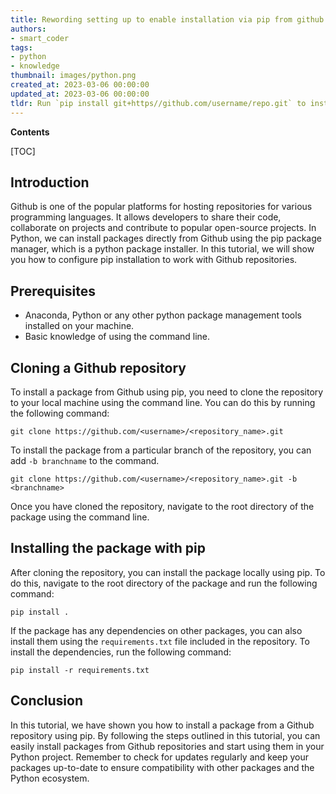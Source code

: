 ```yaml
---
title: Rewording setting up to enable installation via pip from github
authors:
- smart_coder
tags:
- python
- knowledge
thumbnail: images/python.png
created_at: 2023-03-06 00:00:00
updated_at: 2023-03-06 00:00:00
tldr: Run `pip install git+https//github.com/username/repo.git` to install a package from a GitHub repository.
---
```


**Contents**

[TOC]

## Introduction 
Github is one of the popular platforms for hosting repositories for various programming languages. It allows developers to share their code, collaborate on projects and contribute to popular open-source projects. In Python, we can install packages directly from Github using the pip package manager, which is a python package installer. In this tutorial, we will show you how to configure pip installation to work with Github repositories.


## Prerequisites
- Anaconda, Python or any other python package management tools installed on your machine.
- Basic knowledge of using the command line.


## Cloning a Github repository
To install a package from Github using pip, you need to clone the repository to your local machine using the command line. You can do this by running the following command: 

```
git clone https://github.com/<username>/<repository_name>.git
```
To install the package from a particular branch of the repository, you can add `-b branchname` to the command.

```
git clone https://github.com/<username>/<repository_name>.git -b <branchname>
```

Once you have cloned the repository, navigate to the root directory of the package using the command line.


## Installing the package with pip
After cloning the repository, you can install the package locally using pip. To do this, navigate to the root directory of the package and run the following command:

```
pip install .
```

If the package has any dependencies on other packages, you can also install them using the `requirements.txt` file included in the repository. To install the dependencies, run the following command:

```
pip install -r requirements.txt
```


## Conclusion
In this tutorial, we have shown you how to install a package from a Github repository using pip. By following the steps outlined in this tutorial, you can easily install packages from Github repositories and start using them in your Python project. Remember to check for updates regularly and keep your packages up-to-date to ensure compatibility with other packages and the Python ecosystem.
